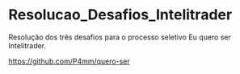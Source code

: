 # Resolucao_Desafios_Intelitrader

Resolução dos três desafios para o processo seletivo Eu quero ser Intelitrader.

https://github.com/P4mm/quero-ser

